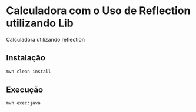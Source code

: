 # Calculadora com o Uso de Reflection utilizando Lib

Calculadora utilizando reflection 

## Instalação

```bash
mvn clean install
```

## Execução
````bash
mvn exec:java
````
